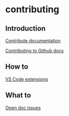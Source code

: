 # contributing

## Introduction

[Contribute documentation](https://learn.microsoft.com/contribute/)

[Contributing to Github docs](https://github.com/github/docs/blob/main/CONTRIBUTING.md)

## How to

[VS Code extensions](https://marketplace.visualstudio.com/items?itemName=docsmsft.docs-authoring-pack)

## What to

[Open doc issues](https://github.com/MicrosoftDocs/azure-docs/issues?q=is%3Aopen+label%3Adoc-bug)
